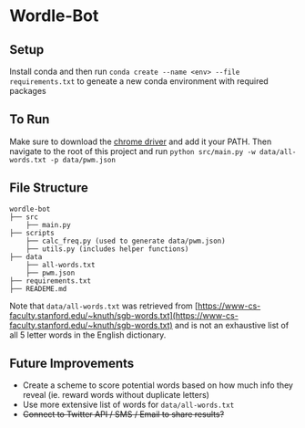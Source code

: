 # Wordle-Bot
## Setup
Install conda and then run
`conda create --name <env> --file requirements.txt` to geneate a new conda environment with required packages

## To Run
Make sure to download the [chrome driver](https://chromedriver.chromium.org/downloads) and add it your PATH. Then navigate to the root of this project and run 
`python src/main.py -w data/all-words.txt -p data/pwm.json`
## File Structure
```
wordle-bot
├── src
    ├── main.py
├── scripts
    ├── calc_freq.py (used to generate data/pwm.json)
    ├── utils.py (includes helper functions)
├── data
    ├── all-words.txt 
    ├── pwm.json
├── requirements.txt
├── READEME.md
```
Note that `data/all-words.txt` was retrieved from  [https://www-cs-faculty.stanford.edu/~knuth/sgb-words.txt](https://www-cs-faculty.stanford.edu/~knuth/sgb-words.txt) and is not an exhaustive list of all 5 letter words in the English dictionary.

## Future Improvements
* Create a scheme to score potential words based on how much info they reveal (ie. reward words without duplicate letters)
* Use more extensive list of words for `data/all-words.txt`
* ~~Connect to Twitter API / SMS / Email to share results?~~